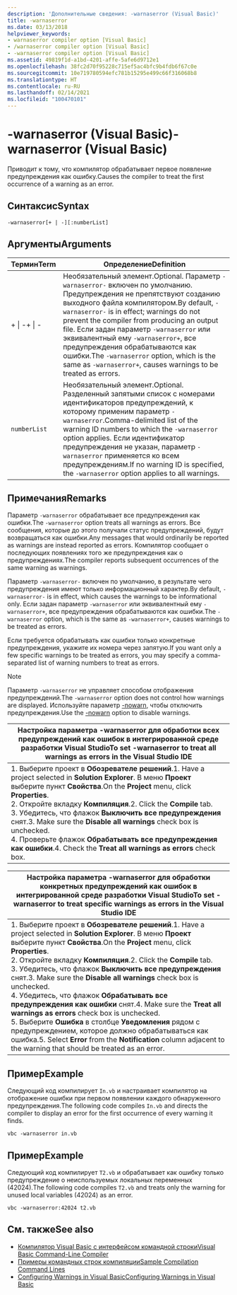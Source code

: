 ```yaml
---
description: 'Дополнительные сведения: -warnaserror (Visual Basic)'
title: -warnaserror
ms.date: 03/13/2018
helpviewer_keywords:
- warnaserror compiler option [Visual Basic]
- /warnaserror compiler option [Visual Basic]
- -warnaserror compiler option [Visual Basic]
ms.assetid: 49819f1d-a1bd-4201-affe-5afe6d9712e1
ms.openlocfilehash: 38fc2d70f95228c715ef5ac4bfc9b4fdb6f67c0e
ms.sourcegitcommit: 10e719780594efc781b15295e499c66f316068b8
ms.translationtype: HT
ms.contentlocale: ru-RU
ms.lasthandoff: 02/14/2021
ms.locfileid: "100470101"
---
```

# <a name="-warnaserror-visual-basic"></a><span data-ttu-id="dd216-103">-warnaserror (Visual Basic)</span><span class="sxs-lookup"><span data-stu-id="dd216-103">-warnaserror (Visual Basic)</span></span>

<span data-ttu-id="dd216-104">Приводит к тому, что компилятор обрабатывает первое появление предупреждения как ошибку.</span><span class="sxs-lookup"><span data-stu-id="dd216-104">Causes the compiler to treat the first occurrence of a warning as an error.</span></span>  
  
## <a name="syntax"></a><span data-ttu-id="dd216-105">Синтаксис</span><span class="sxs-lookup"><span data-stu-id="dd216-105">Syntax</span></span>  
  
```console  
-warnaserror[+ | -][:numberList]  
```  
  
## <a name="arguments"></a><span data-ttu-id="dd216-106">Аргументы</span><span class="sxs-lookup"><span data-stu-id="dd216-106">Arguments</span></span>  
  
|<span data-ttu-id="dd216-107">Термин</span><span class="sxs-lookup"><span data-stu-id="dd216-107">Term</span></span>|<span data-ttu-id="dd216-108">Определение</span><span class="sxs-lookup"><span data-stu-id="dd216-108">Definition</span></span>|  
|---|---|  
|<span data-ttu-id="dd216-109">+ &#124; -</span><span class="sxs-lookup"><span data-stu-id="dd216-109">+ &#124; -</span></span>|<span data-ttu-id="dd216-110">Необязательный элемент.</span><span class="sxs-lookup"><span data-stu-id="dd216-110">Optional.</span></span> <span data-ttu-id="dd216-111">Параметр `-warnaserror-` включен по умолчанию. Предупреждения не препятствуют созданию выходного файла компилятором.</span><span class="sxs-lookup"><span data-stu-id="dd216-111">By default, `-warnaserror-` is in effect; warnings do not prevent the compiler from producing an output file.</span></span> <span data-ttu-id="dd216-112">Если задан параметр `-warnaserror` или эквивалентный ему `-warnaserror+`, все предупреждения обрабатываются как ошибки.</span><span class="sxs-lookup"><span data-stu-id="dd216-112">The `-warnaserror` option, which is the same as `-warnaserror+`, causes warnings to be treated as errors.</span></span>|  
|`numberList`|<span data-ttu-id="dd216-113">Необязательный элемент.</span><span class="sxs-lookup"><span data-stu-id="dd216-113">Optional.</span></span> <span data-ttu-id="dd216-114">Разделенный запятыми список с номерами идентификаторов предупреждений, к которому применим параметр `-warnaserror`.</span><span class="sxs-lookup"><span data-stu-id="dd216-114">Comma-delimited list of the warning ID numbers to which the `-warnaserror` option applies.</span></span> <span data-ttu-id="dd216-115">Если идентификатор предупреждения не указан, параметр `-warnaserror` применяется ко всем предупреждениям.</span><span class="sxs-lookup"><span data-stu-id="dd216-115">If no warning ID is specified, the `-warnaserror` option applies to all warnings.</span></span>|  
  
## <a name="remarks"></a><span data-ttu-id="dd216-116">Примечания</span><span class="sxs-lookup"><span data-stu-id="dd216-116">Remarks</span></span>  

 <span data-ttu-id="dd216-117">Параметр `-warnaserror` обрабатывает все предупреждения как ошибки.</span><span class="sxs-lookup"><span data-stu-id="dd216-117">The `-warnaserror` option treats all warnings as errors.</span></span> <span data-ttu-id="dd216-118">Все сообщения, которые до этого получали статус предупреждений, будут возвращаться как ошибки.</span><span class="sxs-lookup"><span data-stu-id="dd216-118">Any messages that would ordinarily be reported as warnings are instead reported as errors.</span></span> <span data-ttu-id="dd216-119">Компилятор сообщает о последующих появлениях того же предупреждения как о предупреждениях.</span><span class="sxs-lookup"><span data-stu-id="dd216-119">The compiler reports subsequent occurrences of the same warning as warnings.</span></span>  
  
 <span data-ttu-id="dd216-120">Параметр `-warnaserror-` включен по умолчанию, в результате чего предупреждения имеют только информационный характер.</span><span class="sxs-lookup"><span data-stu-id="dd216-120">By default, `-warnaserror-` is in effect, which causes the warnings to be informational only.</span></span> <span data-ttu-id="dd216-121">Если задан параметр `-warnaserror` или эквивалентный ему `-warnaserror+`, все предупреждения обрабатываются как ошибки.</span><span class="sxs-lookup"><span data-stu-id="dd216-121">The `-warnaserror` option, which is the same as `-warnaserror+`, causes warnings to be treated as errors.</span></span>  
  
 <span data-ttu-id="dd216-122">Если требуется обрабатывать как ошибки только конкретные предупреждения, укажите их номера через запятую.</span><span class="sxs-lookup"><span data-stu-id="dd216-122">If you want only a few specific warnings to be treated as errors, you may specify a comma-separated list of warning numbers to treat as errors.</span></span>  
  
> [!NOTE]
> <span data-ttu-id="dd216-123">Параметр `-warnaserror` не управляет способом отображения предупреждений.</span><span class="sxs-lookup"><span data-stu-id="dd216-123">The `-warnaserror` option does not control how warnings are displayed.</span></span> <span data-ttu-id="dd216-124">Используйте параметр [-nowarn](nowarn.md), чтобы отключить предупреждения.</span><span class="sxs-lookup"><span data-stu-id="dd216-124">Use the [-nowarn](nowarn.md) option to disable warnings.</span></span>  
  
|<span data-ttu-id="dd216-125">Настройка параметра -warnaserror для обработки всех предупреждений как ошибок в интегрированной среде разработки Visual Studio</span><span class="sxs-lookup"><span data-stu-id="dd216-125">To set -warnaserror to treat all warnings as errors in the Visual Studio IDE</span></span>|  
|---|  
|<span data-ttu-id="dd216-126">1.  Выберите проект в **Обозревателе решений**.</span><span class="sxs-lookup"><span data-stu-id="dd216-126">1.  Have a project selected in **Solution Explorer**.</span></span> <span data-ttu-id="dd216-127">В меню **Проект** выберите пункт **Свойства**.</span><span class="sxs-lookup"><span data-stu-id="dd216-127">On the **Project** menu, click **Properties**.</span></span> <br /><span data-ttu-id="dd216-128">2.  Откройте вкладку **Компиляция**.</span><span class="sxs-lookup"><span data-stu-id="dd216-128">2.  Click the **Compile** tab.</span></span><br /><span data-ttu-id="dd216-129">3.  Убедитесь, что флажок **Выключить все предупреждения** снят.</span><span class="sxs-lookup"><span data-stu-id="dd216-129">3.  Make sure the **Disable all warnings** check box is unchecked.</span></span><br /><span data-ttu-id="dd216-130">4.  Проверьте флажок **Обрабатывать все предупреждения как ошибки**.</span><span class="sxs-lookup"><span data-stu-id="dd216-130">4.  Check the **Treat all warnings as errors** check box.</span></span>|  
  
|<span data-ttu-id="dd216-131">Настройка параметра -warnaserror для обработки конкретных предупреждений как ошибок в интегрированной среде разработки Visual Studio</span><span class="sxs-lookup"><span data-stu-id="dd216-131">To set -warnaserror to treat specific warnings as errors in the Visual Studio IDE</span></span>|  
|---|  
|<span data-ttu-id="dd216-132">1.  Выберите проект в **Обозревателе решений**.</span><span class="sxs-lookup"><span data-stu-id="dd216-132">1.  Have a project selected in **Solution Explorer**.</span></span> <span data-ttu-id="dd216-133">В меню **Проект** выберите пункт **Свойства**.</span><span class="sxs-lookup"><span data-stu-id="dd216-133">On the **Project** menu, click **Properties**.</span></span><br /><span data-ttu-id="dd216-134">2.  Откройте вкладку **Компиляция**.</span><span class="sxs-lookup"><span data-stu-id="dd216-134">2.  Click the **Compile** tab.</span></span><br /><span data-ttu-id="dd216-135">3.  Убедитесь, что флажок **Выключить все предупреждения** снят.</span><span class="sxs-lookup"><span data-stu-id="dd216-135">3.  Make sure the **Disable all warnings** check box is unchecked.</span></span><br /><span data-ttu-id="dd216-136">4.  Убедитесь, что флажок **Обрабатывать все предупреждения как ошибки** снят.</span><span class="sxs-lookup"><span data-stu-id="dd216-136">4.  Make sure the **Treat all warnings as errors** check box is unchecked.</span></span><br /><span data-ttu-id="dd216-137">5.  Выберите **Ошибка** в столбце **Уведомления** рядом с предупреждением, которое должно обрабатываться как ошибка.</span><span class="sxs-lookup"><span data-stu-id="dd216-137">5.  Select **Error** from the **Notification** column adjacent to the warning that should be treated as an error.</span></span>|  
  
## <a name="example"></a><span data-ttu-id="dd216-138">Пример</span><span class="sxs-lookup"><span data-stu-id="dd216-138">Example</span></span>  

 <span data-ttu-id="dd216-139">Следующий код компилирует `In.vb` и настраивает компилятор на отображение ошибки при первом появлении каждого обнаруженного предупреждения.</span><span class="sxs-lookup"><span data-stu-id="dd216-139">The following code compiles `In.vb` and directs the compiler to display an error for the first occurrence of every warning it finds.</span></span>  
  
```console
vbc -warnaserror in.vb  
```  
  
## <a name="example"></a><span data-ttu-id="dd216-140">Пример</span><span class="sxs-lookup"><span data-stu-id="dd216-140">Example</span></span>  

 <span data-ttu-id="dd216-141">Следующий код компилирует `T2.vb` и обрабатывает как ошибку только предупреждение о неиспользуемых локальных переменных (42024).</span><span class="sxs-lookup"><span data-stu-id="dd216-141">The following code compiles `T2.vb` and treats only the warning for unused local variables (42024) as an error.</span></span>  
  
```console
vbc -warnaserror:42024 t2.vb  
```  
  
## <a name="see-also"></a><span data-ttu-id="dd216-142">См. также</span><span class="sxs-lookup"><span data-stu-id="dd216-142">See also</span></span>

- [<span data-ttu-id="dd216-143">Компилятор Visual Basic с интерфейсом командной строки</span><span class="sxs-lookup"><span data-stu-id="dd216-143">Visual Basic Command-Line Compiler</span></span>](index.md)
- [<span data-ttu-id="dd216-144">Примеры командных строк компиляции</span><span class="sxs-lookup"><span data-stu-id="dd216-144">Sample Compilation Command Lines</span></span>](sample-compilation-command-lines.md)
- [<span data-ttu-id="dd216-145">Configuring Warnings in Visual Basic</span><span class="sxs-lookup"><span data-stu-id="dd216-145">Configuring Warnings in Visual Basic</span></span>](/visualstudio/ide/configuring-warnings-in-visual-basic)
